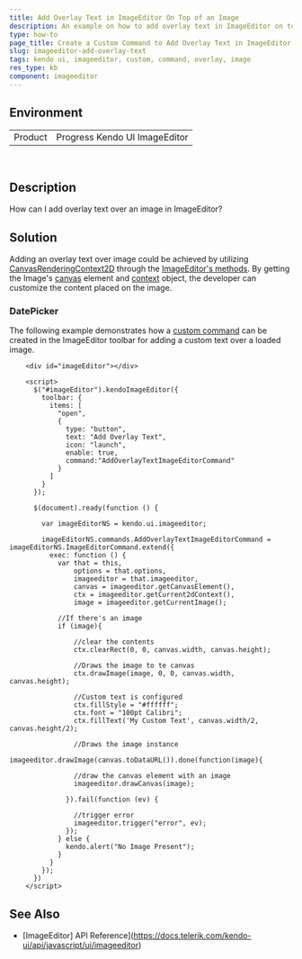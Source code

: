 ```yaml
---
title: Add Overlay Text in ImageEditor On Top of an Image
description: An example on how to add overlay text in ImageEditor on top of an image.
type: how-to
page_title: Create a Custom Command to Add Overlay Text in ImageEditor On Top of an Image | Kendo UI ImageEditor for jQuery
slug: imageeditor-add-overlay-text
tags: kendo ui, imageeditor, custom, command, overlay, image
res_type: kb
component: imageeditor
---
```


## Environment

<table>
 <tr>
  <td>Product</td>
  <td>Progress Kendo UI ImageEditor</td>
 </tr>
</table>
 

## Description

How can I add overlay text over an image in ImageEditor?

## Solution

Adding an overlay text over image could be achieved by utilizing [CanvasRenderingContext2D](https://developer.mozilla.org/en-US/docs/Web/API/CanvasRenderingContext2D) through the [ImageEditor's methods](https://docs.telerik.com/kendo-ui/api/javascript/ui/imageeditor#methods). 
By getting the Image's [canvas](/api/javascript/ui/imageeditor/methods/getcanvaselement) element and [context](/api/javascript/ui/imageeditor/methods/getcurrent2dcontext) object, the developer can customize the content placed on the image. 


### DatePicker

The following example demonstrates how a [custom command](https://docs.telerik.com/kendo-ui/controls/editors/imageeditor/tools#adding-custom-commands-to-the-toolbar) can be created in the ImageEditor toolbar for adding a custom text over a loaded image.  

```dojo
    <div id="imageEditor"></div>

    <script>
      $("#imageEditor").kendoImageEditor({
        toolbar: {
          items: [
            "open",            
            {
              type: "button",
              text: "Add Overlay Text",
              icon: "launch",
              enable: true,
              command:"AddOverlayTextImageEditorCommand"
            }
          ]
        }
      });

      $(document).ready(function () {

        var imageEditorNS = kendo.ui.imageeditor;

        imageEditorNS.commands.AddOverlayTextImageEditorCommand = imageEditorNS.ImageEditorCommand.extend({
          exec: function () {
            var that = this,
                options = that.options,
                imageeditor = that.imageeditor,
                canvas = imageeditor.getCanvasElement(),
                ctx = imageeditor.getCurrent2dContext(),
                image = imageeditor.getCurrentImage();

            //If there's an image
            if (image){

                //clear the contents
                ctx.clearRect(0, 0, canvas.width, canvas.height);
			    
                //Draws the image to te canvas
                ctx.drawImage(image, 0, 0, canvas.width, canvas.height);
			    
                //Custom text is configured
                ctx.fillStyle = "#ffffff";
                ctx.font = "100pt Calibri";
                ctx.fillText('My Custom Text', canvas.width/2, canvas.height/2);
			    
                //Draws the image instance
                imageeditor.drawImage(canvas.toDataURL()).done(function(image){

                //draw the canvas element with an image
                imageeditor.drawCanvas(image);

              }).fail(function (ev) {

                //trigger error
                imageeditor.trigger("error", ev);
              });
            } else {
              kendo.alert("No Image Present");
            }
          }
        });
      })
    </script>
```

## See Also

* [ImageEditor] API Reference](https://docs.telerik.com/kendo-ui/api/javascript/ui/imageeditor)
